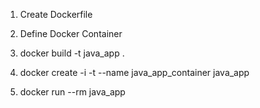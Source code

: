 1. Create Dockerfile
2. Define Docker Container
3. docker build -t java_app .
4. docker create -i -t --name java_app_container java_app

5. docker run --rm java_app